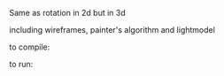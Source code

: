 Same as rotation in 2d but in 3d 

including wireframes, painter's algorithm and lightmodel 

to compile:

to run:
